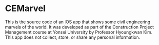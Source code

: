 # CEMarvel
This is the source code of an iOS app that shows some civil engineering marvels of the world. 
It was developed as part of the Construction Project Management course at Yonsei University by Professor Hyoungkwan Kim.
This app does not collect, store, or share any personal information.
